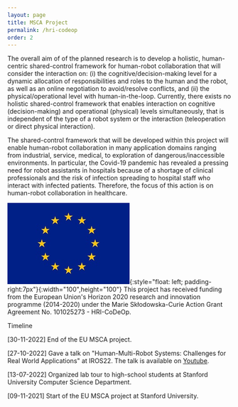 ```yaml
---
layout: page
title: MSCA Project
permalink: /hri-codeop
order: 2
---
```

The overall aim of of the planned research is to develop a holistic, human-centric shared-control framework for human-robot collaboration that will consider the interaction on: (i) the cognitive/decision-making level for a dynamic allocation of responsibilities and roles to the human and the robot, as well as an online negotiation to avoid/resolve conflicts, and (ii) the physical/operational level with human-in-the-loop. Currently, there exists no holistic shared-control framework that enables interaction on cognitive (decision-making) and operational (physical) levels simultaneously, that is independent of the type of a robot system or the interaction (teleoperation or direct physical interaction).

The shared-control framework that will be developed within this project will enable human-robot collaboration in many application domains ranging from industrial, service, medical, to exploration of dangerous/inaccessible environments. In particular, the Covid-19 pandemic has revealed a pressing need for robot assistants in hospitals because of a shortage of clinical professionals and the risk of infection spreading to hospital staff who interact with infected patients. Therefore, the focus of this action is on human-robot collaboration in healthcare.

![image info](EU_logo.jpg){:style="float: left; padding-right:7px"}{:width="100",height="100"}
This project has received funding from the European Union's Horizon 2020 research and innovation programme (2014-2020) under the Marie Skłodowska-Curie Action Grant Agreement No. 101025273 - HRI-CoDeOp.

Timeline

[30-11-2022]    End of the EU MSCA project.

[27-10-2022]    Gave a talk on "Human-Multi-Robot Systems: Challenges for Real World Applications" at IROS22. The talk is available on [Youtube](https://www.youtube.com/watch?v=AKJ3MRAvC0I&ab_channel=HMRS2022).

[13-07-2022]    Organized lab tour to high-school students at Stanford University Computer Science Department. 

[09-11-2021]    Start of the EU MSCA project at Stanford University.
